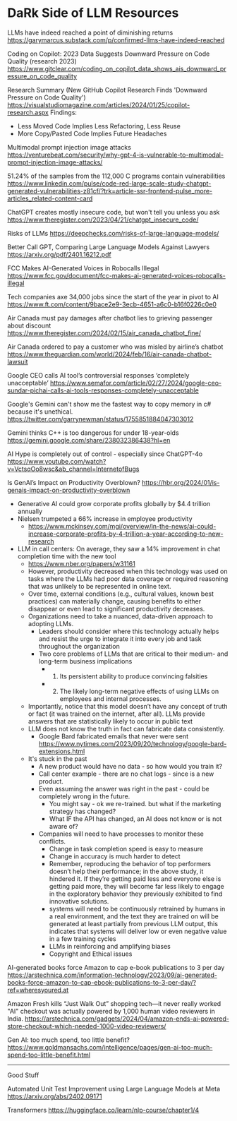 # DaRk Side of LLM Resources

LLMs have indeed reached a point of diminishing returns
https://garymarcus.substack.com/p/confirmed-llms-have-indeed-reached

Coding on Copilot: 2023 Data Suggests Downward Pressure on Code Quality (research 2023)
https://www.gitclear.com/coding_on_copilot_data_shows_ais_downward_pressure_on_code_quality

Research Summary (New GitHub Copilot Research Finds 'Downward Pressure on Code Quality')
https://visualstudiomagazine.com/articles/2024/01/25/copilot-research.aspx
Findings:
- Less Moved Code Implies Less Refactoring, Less Reuse
- More Copy/Pasted Code Implies Future Headaches

Multimodal prompt injection image attacks
https://venturebeat.com/security/why-gpt-4-is-vulnerable-to-multimodal-prompt-injection-image-attacks/

51.24% of the samples from the 112,000 C programs contain vulnerabilities
https://www.linkedin.com/pulse/code-red-large-scale-study-chatgpt-generated-vulnerabilities-z81cf/?trk=article-ssr-frontend-pulse_more-articles_related-content-card

ChatGPT creates mostly insecure code, but won't tell you unless you ask
https://www.theregister.com/2023/04/21/chatgpt_insecure_code/

Risks of LLMs
https://deepchecks.com/risks-of-large-language-models/

Better Call GPT, Comparing Large Language Models Against Lawyers
https://arxiv.org/pdf/2401.16212.pdf

FCC Makes AI-Generated Voices in Robocalls Illegal
https://www.fcc.gov/document/fcc-makes-ai-generated-voices-robocalls-illegal

Tech companies axe 34,000 jobs since the start of the year in pivot to AI
https://www.ft.com/content/9bace2e9-3ecb-4651-a6c0-b16f0226c0e0

Air Canada must pay damages after chatbot lies to grieving passenger about discount
https://www.theregister.com/2024/02/15/air_canada_chatbot_fine/

Air Canada ordered to pay a customer who was misled by airline’s chatbot
https://www.theguardian.com/world/2024/feb/16/air-canada-chatbot-lawsuit

Google CEO calls AI tool’s controversial responses ‘completely unacceptable’
https://www.semafor.com/article/02/27/2024/google-ceo-sundar-pichai-calls-ai-tools-responses-completely-unacceptable

Google's Gemini can't show me the fastest way to copy memory in c# because it's unethical.
https://twitter.com/garrynewman/status/1755851884047303012

Gemini thinks C++ is too dangerous for under 18-year-olds
https://gemini.google.com/share/238032386438?hl=en

AI Hype is completely out of control - especially since ChatGPT-4o
https://www.youtube.com/watch?v=VctsqOo8wsc&ab_channel=InternetofBugs

Is GenAI’s Impact on Productivity Overblown?
https://hbr.org/2024/01/is-genais-impact-on-productivity-overblown
- Generative AI could grow corporate profits globally by $4.4 trillion annually
- Nielsen trumpeted a 66% increase in employee productivity
	- https://www.mckinsey.com/mgi/overview/in-the-news/ai-could-increase-corporate-profits-by-4-trillion-a-year-according-to-new-research
- LLM in call centers: On average, they saw a 14% improvement in chat completion time with the new tool
	- https://www.nber.org/papers/w31161
	- However, productivity decreased when this technology was used on tasks where the LLMs had poor data coverage or required reasoning that was unlikely to be represented in online text.
	- Over time, external conditions (e.g., cultural values, known best practices) can materially change, causing benefits to either disappear or even lead to significant productivity decreases.
	- Organizations need to take a nuanced, data-driven approach to adopting LLMs.
		- Leaders should consider where this technology actually helps and resist the urge to integrate it into every job and task throughout the organization
		- Two core problems of LLMs that are critical to their medium- and long-term business implications
			- 1)  Its persistent ability to produce convincing falsities
			- 2) The likely long-term negative effects of using LLMs on employees and internal processes.
	- Importantly, notice that this model doesn’t have any concept of truth or fact (it was trained on the internet, after all). LLMs provide answers that are statistically likely to occur in public text
	- LLM does not know the truth in fact can fabricate data consistently. 
		- Google Bard fabricated emails that never were sent https://www.nytimes.com/2023/09/20/technology/google-bard-extensions.html
	- It's stuck in the past
		- A new product would have no data - so how would you train it?
		- Call center example - there are no chat logs - since is a new product.
		- Even assuming the answer was right in the past - could be completely wrong in the future.
			- You might say - ok we re-trained. but what if the marketing strategy has changed?
			- What IF the API has changed, an AI does not know or is not aware of?
		- Companies will need to have processes to monitor these conflicts.
			- Change in task completion speed is easy to measure
			- Change in accuracy is much harder to detect
			- Remember, reproducing the behavior of top performers doesn’t help their performance; in the above study, it hindered it. If they’re getting paid less and everyone else is getting paid more, they will become far less likely to engage in the exploratory behavior they previously exhibited to find innovative solutions.
			- systems will need to be continuously retrained by humans in a real environment, and the text they are trained on will be generated at least partially from previous LLM output, this indicates that systems will deliver low or even negative value in a few training cycles
			- LLMs in reinforcing and amplifying biases
			- Copyright and Ethical issues

AI-generated books force Amazon to cap e-book publications to 3 per day
https://arstechnica.com/information-technology/2023/09/ai-generated-books-force-amazon-to-cap-ebook-publications-to-3-per-day/?ref=wheresyoured.at

Amazon Fresh kills “Just Walk Out” shopping tech—it never really worked
"AI" checkout was actually powered by 1,000 human video reviewers in India.
https://arstechnica.com/gadgets/2024/04/amazon-ends-ai-powered-store-checkout-which-needed-1000-video-reviewers/

Gen AI: too much spend, too little benefit?
https://www.goldmansachs.com/intelligence/pages/gen-ai-too-much-spend-too-little-benefit.html

---

Good Stuff

Automated Unit Test Improvement using Large Language Models at Meta
https://arxiv.org/abs/2402.09171

Transformers
https://huggingface.co/learn/nlp-course/chapter1/4









